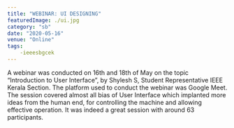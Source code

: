 ```yaml
---
title: "WEBINAR: UI DESIGNING"
featuredImage: ./ui.jpg
category: "sb"
date: "2020-05-16"
venue: "Online"
tags:
    -ieeesbgcek
---
```

A webinar was conducted on 16th and 18th of May on the topic “Introduction to User Interface”, by Shylesh S, Student Representative IEEE Kerala Section. The platform used to conduct the webinar was Google Meet. The session covered almost all bias of User Interface which implanted more ideas from the human end, for controlling the machine and  allowing effective operation. It was indeed a great session with around 63 participants.
